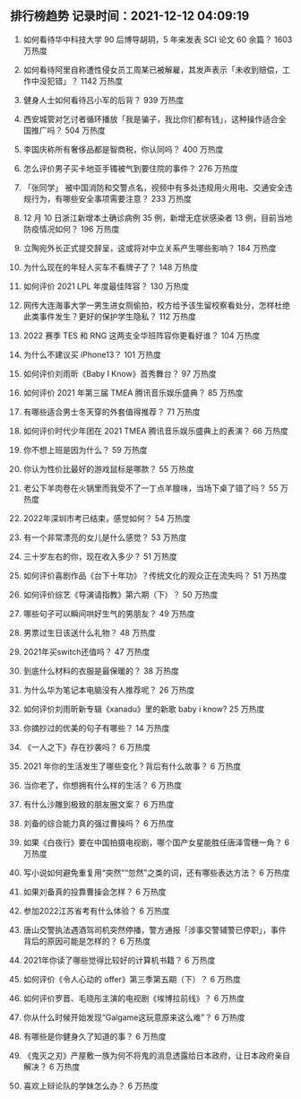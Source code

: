 
## 排行榜趋势 记录时间：2021-12-12 04:09:19
  
  1. 如何看待华中科技大学 90 后博导胡玥，5 年来发表 SCI 论文 60 余篇？ 1603 万热度
    
  2. 如何看待阿里自称遭性侵女员工周某已被解雇，其发声表示「未收到赔偿，工作中没犯错」？ 1142 万热度
    
  3. 健身人士如何看待吕小军的后背？ 939 万热度
    
  4. 西安城管对乞讨者循环播放「我是骗子，我比你们都有钱」，这种操作适合全国推广吗？ 504 万热度
    
  5. 李国庆称所有奢侈品都是智商税，你认同吗？ 400 万热度
    
  6. 怎么评价男子买卡地亚手镯被气到要住院的事件？ 276 万热度
    
  7. 「张同学」 被中国消防和交警点名，视频中有多处违规用火用电、交通安全违规行为，有哪些安全事项需要注意？ 233 万热度
    
  8. 12 月 10 日浙江新增本土确诊病例 35 例，新增无症状感染者 13 例，目前当地防疫情况如何？ 196 万热度
    
  9. 立陶宛外长正式提交辞呈，这或将对中立关系产生哪些影响？ 184 万热度
    
  10. 为什么现在的年轻人买车不看牌子了？ 148 万热度
    
  11. 如何评价 2021 LPL 年度最佳阵容？ 130 万热度
    
  12. 网传大连海事大学一男生进女厕偷拍，校方给予该生留校察看处分，怎样杜绝此类事件发生？更好的保护学生隐私？ 112 万热度
    
  13. 2022 赛季 TES 和 RNG 这两支全华班阵容你更看好谁？ 104 万热度
    
  14. 为什么不建议买 iPhone13？ 101 万热度
    
  15. 如何评价刘雨昕《Baby I Know》首秀舞台？ 97 万热度
    
  16. 如何评价 2021 年第三届 TMEA 腾讯音乐娱乐盛典？ 85 万热度
    
  17. 有哪些适合男士冬天穿的外套值得推荐？ 71 万热度
    
  18. 如何评价时代少年团在 2021 TMEA 腾讯音乐娱乐盛典上的表演？ 66 万热度
    
  19. 你不想上班是因为什么？ 59 万热度
    
  20. 你认为性价比最好的游戏鼠标是哪款？ 55 万热度
    
  21. 老公下羊肉卷在火锅里而我受不了一丁点羊膻味，当场下桌了错了吗？ 55 万热度
    
  22. 2022年深圳市考已结束，感觉如何？ 54 万热度
    
  23. 有一个非常漂亮的女儿是什么感觉？ 53 万热度
    
  24. 三十岁左右的你，现在收入多少？ 51 万热度
    
  25. 如何评价喜剧作品《台下十年功》？传统文化的观众正在流失吗？ 51 万热度
    
  26. 如何评价综艺《导演请指教》第六期（下）？ 50 万热度
    
  27. 哪些句子可以瞬间哄好生气的男朋友？ 49 万热度
    
  28. 男票过生日该送什么礼物？ 48 万热度
    
  29. 2021年买switch还值吗？ 47 万热度
    
  30. 到底什么材料的衣服是最保暖的？ 38 万热度
    
  31. 为什么华为笔记本电脑没有人推荐呢？ 26 万热度
    
  32. 如何评价刘雨昕新专辑《xanadu》里的新歌 baby i know? 25 万热度
    
  33. 你摘抄过的优美的句子有哪些？ 14 万热度
    
  34. 《一人之下》存在抄袭吗？ 6 万热度
    
  35. 2021 年你的生活发生了哪些变化？背后有什么故事？ 6 万热度
    
  36. 当你老了，你想拥有什么样的生活？ 6 万热度
    
  37. 有什么沙雕到极致的朋友圈文案？ 6 万热度
    
  38. 刘备的综合能力真的强过曹操吗？ 6 万热度
    
  39. 如果《白夜行》要在中国拍摄电视剧，哪个国产女星能胜任唐泽雪穗一角？ 6 万热度
    
  40. 写小说如何避免重复用“突然”“忽然”之类的词，还有哪些表达方法？ 6 万热度
    
  41. 如果刘备真的投靠曹操会怎样？ 6 万热度
    
  42. 参加2022江苏省考有什么体验？ 6 万热度
    
  43. 唐山交警执法遇酒驾司机突然停播，警方通报「涉事交警辅警已停职」，事件背后的原因可能是怎样的？ 6 万热度
    
  44. 2021年你读了哪些觉得比较好的计算机书籍？ 6 万热度
    
  45. 如何评价《令人心动的 offer》第三季第五期（下）？ 6 万热度
    
  46. 如何评价罗晋、毛晓彤主演的电视剧《埃博拉前线》？ 6 万热度
    
  47. 你从什么时候开始发现“Galgame这玩意原来这么难”？ 6 万热度
    
  48. 有哪些是你健身久了知道的事？ 6 万热度
    
  49. 《鬼灭之刃》产屋敷一族为何不将鬼的消息透露给日本政府，让日本政府亲自解决？ 6 万热度
    
  50. 喜欢上辩论队的学妹怎么办？ 6 万热度
    